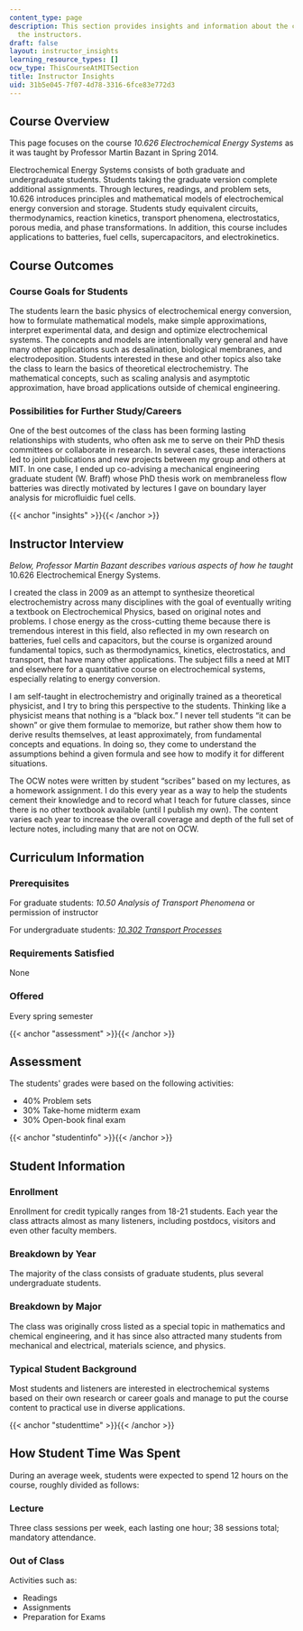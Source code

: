 ```yaml
---
content_type: page
description: This section provides insights and information about the course from
  the instructors.
draft: false
layout: instructor_insights
learning_resource_types: []
ocw_type: ThisCourseAtMITSection
title: Instructor Insights
uid: 31b5e045-7f07-4d78-3316-6fce83e772d3
---
```

## Course Overview

This page focuses on the course _10.626 Electrochemical Energy Systems_ as it was taught by Professor Martin Bazant in Spring 2014.

Electrochemical Energy Systems consists of both graduate and undergraduate students. Students taking the graduate version complete additional assignments. Through lectures, readings, and problem sets, 10.626 introduces principles and mathematical models of electrochemical energy conversion and storage. Students study equivalent circuits, thermodynamics, reaction kinetics, transport phenomena, electrostatics, porous media, and phase transformations. In addition, this course includes applications to batteries, fuel cells, supercapacitors, and electrokinetics.

## Course Outcomes

### Course Goals for Students

The students learn the basic physics of electrochemical energy conversion, how to formulate mathematical models, make simple approximations, interpret experimental data, and design and optimize electrochemical systems. The concepts and models are intentionally very general and have many other applications such as desalination, biological membranes, and electrodeposition. Students interested in these and other topics also take the class to learn the basics of theoretical electrochemistry. The mathematical concepts, such as scaling analysis and asymptotic approximation, have broad applications outside of chemical engineering.

### Possibilities for Further Study/Careers

One of the best outcomes of the class has been forming lasting relationships with students, who often ask me to serve on their PhD thesis committees or collaborate in research. In several cases, these interactions led to joint publications and new projects between my group and others at MIT. In one case, I ended up co-advising a mechanical engineering graduate student (W. Braff) whose PhD thesis work on membraneless flow batteries was directly motivated by lectures I gave on boundary layer analysis for microfluidic fuel cells.

{{< anchor "insights" >}}{{< /anchor >}}

## Instructor Interview

_Below, Professor Martin Bazant describes various aspects of how he taught_ 10.626 Electrochemical Energy Systems.

I created the class in 2009 as an attempt to synthesize theoretical electrochemistry across many disciplines with the goal of eventually writing a textbook on Electrochemical Physics, based on original notes and problems. I chose energy as the cross-cutting theme because there is tremendous interest in this field, also reflected in my own research on batteries, fuel cells and capacitors, but the course is organized around fundamental topics, such as thermodynamics, kinetics, electrostatics, and transport, that have many other applications. The subject fills a need at MIT and elsewhere for a quantitative course on electrochemical systems, especially relating to energy conversion.

I am self-taught in electrochemistry and originally trained as a theoretical physicist, and I try to bring this perspective to the students. Thinking like a physicist means that nothing is a “black box.” I never tell students “it can be shown” or give them formulae to memorize, but rather show them how to derive results themselves, at least approximately, from fundamental concepts and equations. In doing so, they come to understand the assumptions behind a given formula and see how to modify it for different situations.

The OCW notes were written by student “scribes” based on my lectures, as a homework assignment. I do this every year as a way to help the students cement their knowledge and to record what I teach for future classes, since there is no other textbook available (until I publish my own). The content varies each year to increase the overall coverage and depth of the full set of lecture notes, including many that are not on OCW.

## Curriculum Information

### Prerequisites

For graduate students: _10.50 Analysis of Transport Phenomena_ or permission of instructor

For undergraduate students: [_10.302 Transport Processes_](/courses/10-302-transport-processes-fall-2004)

### Requirements Satisfied

None

### Offered

Every spring semester

{{< anchor "assessment" >}}{{< /anchor >}}

## Assessment

The students' grades were based on the following activities:

- 40% Problem sets
- 30% Take-home midterm exam
- 30% Open-book final exam

{{< anchor "studentinfo" >}}{{< /anchor >}}

## Student Information

### Enrollment

Enrollment for credit typically ranges from 18-21 students. Each year the class attracts almost as many listeners, including postdocs, visitors and even other faculty members.

### Breakdown by Year

The majority of the class consists of graduate students, plus several undergraduate students.

### Breakdown by Major

The class was originally cross listed as a special topic in mathematics and chemical engineering, and it has since also attracted many students from mechanical and electrical, materials science, and physics.

### Typical Student Background

Most students and listeners are interested in electrochemical systems based on their own research or career goals and manage to put the course content to practical use in diverse applications.

{{< anchor "studenttime" >}}{{< /anchor >}}

## How Student Time Was Spent

During an average week, students were expected to spend 12 hours on the course, roughly divided as follows:

### Lecture

Three class sessions per week, each lasting one hour; 38 sessions total; mandatory attendance.

### Out of Class

Activities such as:

- Readings
- Assignments
- Preparation for Exams
